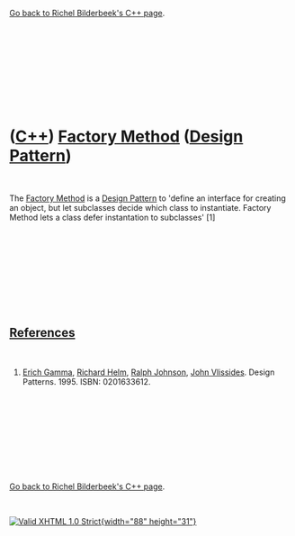 

[Go back to Richel Bilderbeek's C++ page](Cpp.htm).

 

 

 

 

 

([C++](Cpp.htm)) [Factory Method](CppDesignPatternFactoryMethod.htm) ([Design Pattern](CppDesignPattern.htm))
=============================================================================================================

 

The [Factory Method](CppDesignPatternFactoryMethod.htm) is a [Design
Pattern](CppDesignPattern.htm) to 'define an interface for creating an
object, but let subclasses decide which class to instantiate. Factory
Method lets a class defer instantation to subclasses' \[1\]

 

 

 

 

 

[References](CppReferences.htm)
-------------------------------

 

1.  [Erich Gamma](CppErichGamma.htm), [Richard
    Helm](CppRichardHelm.htm), [Ralph Johnson](CppRalphJohnson.htm),
    [John Vlissides](CppJohnVlissides.htm). Design Patterns. 1995.
    ISBN: 0201633612.

 

 

 

 

 

[Go back to Richel Bilderbeek's C++ page](Cpp.htm).



 

[![Valid XHTML 1.0 Strict](valid-xhtml10.png){width="88"
height="31"}](http://validator.w3.org/check?uri=referer)
